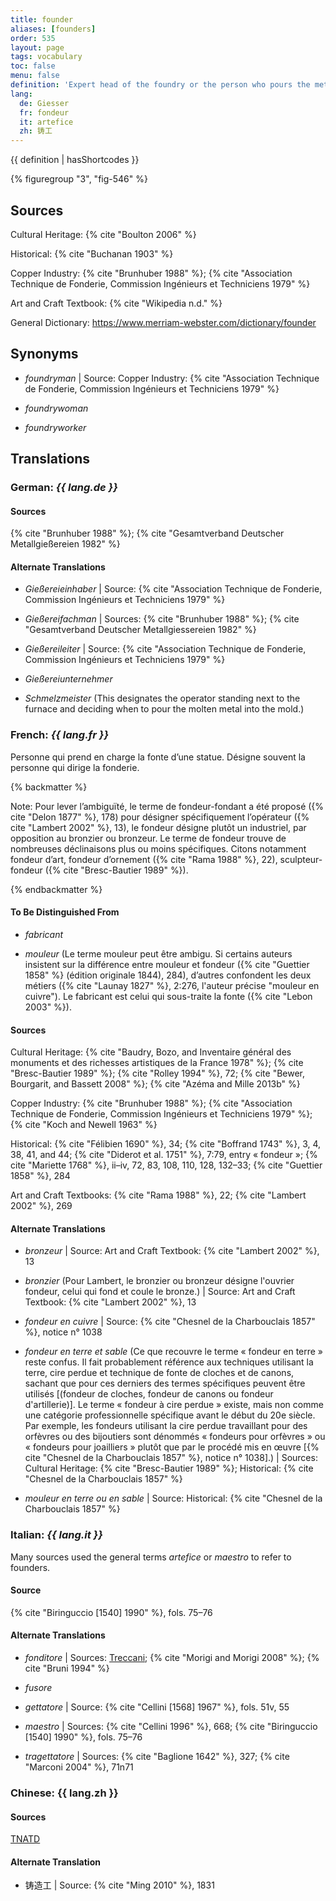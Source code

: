 ```yaml
---
title: founder
aliases: [founders]
order: 535
layout: page
tags: vocabulary
toc: false
menu: false
definition: 'Expert head of the foundry or the person who pours the metal. Person(s) responsible for the translation of the artist’s sculptural {% def "model" %} into cast metal sculptures. This may entail a variety of specialized operations, from {% def "mold" %} making to wax chasing, alloying, casting, {% def "fettling" %}, assembling, {% def "chasing" %}, and patination. The artist may in some cases also take on one or more of these roles.'
lang:
  de: Giesser
  fr: fondeur
  it: artefice
  zh: 铸工
---
```


{{ definition | hasShortcodes }}

{% figuregroup "3", "fig-546" %}

## Sources

Cultural Heritage: {% cite "Boulton 2006" %}

Historical: {% cite "Buchanan 1903" %}

Copper Industry: {% cite "Brunhuber 1988" %}; {% cite "Association Technique de Fonderie, Commission Ingénieurs et Techniciens 1979" %}

Art and Craft Textbook: {% cite "Wikipedia n.d." %}

General Dictionary: <https://www.merriam-webster.com/dictionary/founder>

## Synonyms

- *foundryman* | Source: Copper Industry: {% cite "Association Technique de Fonderie, Commission Ingénieurs et Techniciens 1979" %}

- *foundrywoman*

- *foundryworker*

## Translations

<div class="accordion">

### **German**: *{{ lang.de }}*

#### Sources

{% cite "Brunhuber 1988" %}; {% cite "Gesamtverband Deutscher Metallgießereien 1982" %}

#### Alternate Translations

- *Gießereieinhaber* | Source: {% cite "Association Technique de Fonderie, Commission Ingénieurs et Techniciens 1979" %}

- *Gießereifachman* | Sources: {% cite "Brunhuber 1988" %}; {% cite "Gesamtverband Deutscher Metallgiessereien 1982" %}

- *Gießereileiter* | Source: {% cite "Association Technique de Fonderie, Commission Ingénieurs et Techniciens 1979" %}

- *Gießereiunternehmer*

- *Schmelzmeister* (This designates the operator standing next to the furnace and deciding when to pour the molten metal into the mold.)

### **French**: *{{ lang.fr }}*

Personne qui prend en charge la fonte d’une statue. Désigne souvent la personne qui dirige la fonderie.

{% backmatter %}

Note: Pour lever l’ambiguïté, le terme de fondeur-fondant a été proposé ({% cite "Delon 1877" %}, 178) pour désigner spécifiquement l’opérateur ({% cite "Lambert 2002" %}, 13), le fondeur désigne plutôt un industriel, par opposition au bronzier ou bronzeur. Le terme de fondeur trouve de nombreuses déclinaisons plus ou moins spécifiques. Citons notamment fondeur d’art, fondeur d’ornement ({% cite "Rama 1988" %}, 22), sculpteur-fondeur ({% cite "Bresc-Bautier 1989" %}).

{% endbackmatter %}

#### To Be Distinguished From

- *fabricant*

- *mouleur* (Le terme mouleur peut être ambigu. Si certains auteurs insistent sur la différence entre mouleur et fondeur ({% cite "Guettier 1858" %} (édition originale 1844), 284), d’autres confondent les deux métiers ({% cite "Launay 1827" %}, 2:276, l'auteur précise "mouleur en cuivre"). Le fabricant est celui qui sous-traite la fonte ({% cite "Lebon 2003" %}).

#### Sources

Cultural Heritage: {% cite "Baudry, Bozo, and Inventaire général des monuments et des richesses artistiques de la France 1978" %}; {% cite "Bresc-Bautier 1989" %}; {% cite "Rolley 1994" %}, 72; {% cite "Bewer, Bourgarit, and Bassett 2008" %}; {% cite "Azéma and Mille 2013b" %}

Copper Industry: {% cite "Brunhuber 1988" %}; {% cite "Association Technique de Fonderie, Commission Ingénieurs et Techniciens 1979" %}; {% cite "Koch and Newell 1963" %}

Historical: {% cite "Félibien 1690" %}, 34; {% cite "Boffrand 1743" %}, 3, 4, 38, 41, and 44; {% cite "Diderot et al. 1751" %}, 7:79, entry « fondeur »; {% cite "Mariette 1768" %}, ii–iv, 72, 83, 108, 110, 128, 132–33; {% cite "Guettier 1858" %}, 284

Art and Craft Textbooks: {% cite "Rama 1988" %}, 22; {% cite "Lambert 2002" %}, 269

#### Alternate Translations

- *bronzeur* | Source: Art and Craft Textbook: {% cite "Lambert 2002" %}, 13

- *bronzier* (Pour Lambert, le bronzier ou bronzeur désigne l'ouvrier fondeur, celui qui fond et coule le bronze.) | Source: Art and Craft Textbook: {% cite "Lambert 2002" %}, 13

- *fondeur en cuivre* | Source: {% cite "Chesnel de la Charbouclais 1857" %}, notice n° 1038

- *fondeur en terre et sable* (Ce que recouvre le terme « fondeur en terre » reste confus. Il fait probablement référence aux techniques utilisant la terre, cire perdue et technique de fonte de cloches et de canons, sachant que pour ces derniers des termes spécifiques peuvent être utilisés [(fondeur de cloches, fondeur de canons ou fondeur d'artillerie)]. Le terme « fondeur à cire perdue » existe, mais non comme une catégorie professionnelle spécifique avant le début du 20e siècle. Par exemple, les fondeurs utilisant la cire perdue travaillant pour des orfèvres ou des bijoutiers sont dénommés « fondeurs pour orfèvres » ou « fondeurs pour joailliers » plutôt que par le procédé mis en œuvre [{% cite "Chesnel de la Charbouclais 1857" %}, notice n° 1038].) | Sources: Cultural Heritage: {% cite "Bresc-Bautier 1989" %}; Historical: {% cite "Chesnel de la Charbouclais 1857" %}

- *mouleur en terre ou en sable* | Source: Historical: {% cite "Chesnel de la Charbouclais 1857" %}

### **Italian**: *{{ lang.it }}*

Many sources used the general terms *artefice* or *maestro* to refer to founders.

#### Source

{% cite "Biringuccio [1540] 1990" %}, fols. 75–76

#### Alternate Translations

- *fonditore* | Sources: [Treccani](https://www.treccani.it/vocabolario/ricerca/fonditore/); {% cite "Morigi and Morigi 2008" %}; {% cite "Bruni 1994" %}

- *fusore*

- *gettatore* | Source: {% cite "Cellini [1568] 1967" %}, fols. 51v, 55

- *maestro* | Sources: {% cite "Cellini 1996" %}, 668; {% cite "Biringuccio [1540] 1990" %}, fols. 75–76

- *tragettatore* | Sources: {% cite "Baglione 1642" %}, 327; {% cite "Marconi 2004" %}, 71n71

### **Chinese**: {{ lang.zh }}

#### Sources

[TNATD](https://terms.naer.edu.tw/detail/626946/?index=3)

#### Alternate Translation

- 铸造工 | Source: {% cite "Ming 2010" %}, 1831

</div>
